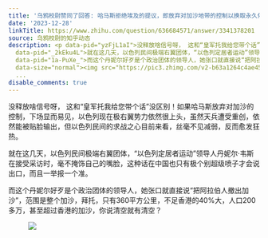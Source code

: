 ```yaml
---
title: '乌鸦校尉赞同了回答: 哈马斯拒绝埃及的提议，即放弃对加沙地带的控制以换取永久停火，释放了什么信号？'
date: '2023-12-28'
linkTitle: https://www.zhihu.com/question/636684571/answer/3341378201
source: 乌鸦校尉的知乎动态
description: <p data-pid="yzFjL1aI">没释放啥信号呀， 这和“皇军托我给您带个话”没区别！如果哈马斯放弃对加沙的控制，下场显而易见，以色列现在极右翼势力依然很上头，虽然天兵遭受重创，依然能被贴脸输出，但以色列民间的求战之心目前来看，丝毫不见减弱，反而愈发狂热。</p><p
  data-pid="_2kEku4L">就在这几天，以色列民间极端右翼团体，“以色列定居者运动”领导人丹妮尔·韦斯在接受采访时，毫不掩饰自己的嘴脸，这种话在中国也只有极个别超级喷子才会说出口，而且一举报一个准。</p><p
  data-pid="1a-PuXe_">而这个丹妮尔好歹是个政治团体的领导人，她张口就直接说“把阿拉伯人撤出加沙”，范围是整个加沙，拜托，只有360平方公里，不足香港的40%大，人口200多万，甚至超过香港的加沙，你说清空就有清空？</p><figure
  data-size="normal"><img src="https://pic3.zhimg.com/v2-b63a1264c4ae45394e8780950f322fd6_1440w.jpg"
  ...
disable_comments: true
---
```

<p data-pid="yzFjL1aI">没释放啥信号呀， 这和“皇军托我给您带个话”没区别！如果哈马斯放弃对加沙的控制，下场显而易见，以色列现在极右翼势力依然很上头，虽然天兵遭受重创，依然能被贴脸输出，但以色列民间的求战之心目前来看，丝毫不见减弱，反而愈发狂热。</p><p data-pid="_2kEku4L">就在这几天，以色列民间极端右翼团体，“以色列定居者运动”领导人丹妮尔·韦斯在接受采访时，毫不掩饰自己的嘴脸，这种话在中国也只有极个别超级喷子才会说出口，而且一举报一个准。</p><p data-pid="1a-PuXe_">而这个丹妮尔好歹是个政治团体的领导人，她张口就直接说“把阿拉伯人撤出加沙”，范围是整个加沙，拜托，只有360平方公里，不足香港的40%大，人口200多万，甚至超过香港的加沙，你说清空就有清空？</p><figure data-size="normal"><img src="https://pic3.zhimg.com/v2-b63a1264c4ae45394e8780950f322fd6_1440w.jpg" ...